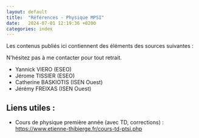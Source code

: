 ```yaml
---
layout: default
title:  "Références - Physique MPSI"
date:   2024-07-01 12:19:36 +0200
categories: index
---
```


Les contenus publiés ici contiennent des éléments des sources suivantes : 

N'hésitez pas à me contacter pour tout retrait.

- Yannick VIERO (ESEO)
- Jérome TISSIER (ESEO)
- Catherine BASKIOTIS (ISEN Ouest)
- Jérémy FREIXAS (ISEN Ouest)

## Liens utiles : 

- Cours de physique première année (avec TD, corrections) : <https://www.etienne-thibierge.fr/cours-td-ptsi.php>
